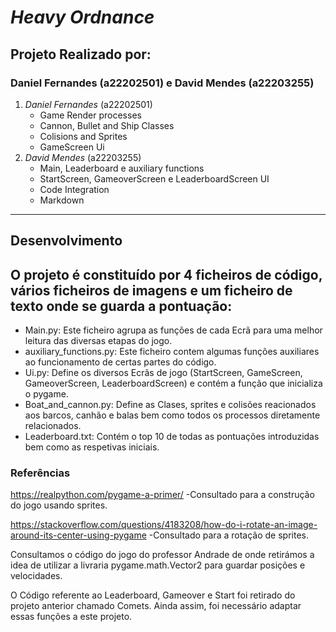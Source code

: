 # ***Heavy Ordnance***
## **Projeto Realizado por:**

### Daniel Fernandes (a22202501) e David Mendes (a22203255)

1. *Daniel Fernandes* (a22202501)
     - Game Render processes
     - Cannon, Bullet and Ship Classes
     - Colisions and Sprites
     - GameScreen Ui
2. *David Mendes* (a22203255)
     - Main, Leaderboard e auxiliary functions
     - StartScreen, GameoverScreen e LeaderboardScreen UI
     - Code Integration
     - Markdown

------------------------------    
## **Desenvolvimento**


## O projeto é constituído por 4 ficheiros de código, vários ficheiros de imagens e um ficheiro de texto onde se guarda a pontuação:
 - Main.py: Este ficheiro agrupa as funções de cada Ecrã para uma melhor leitura das diversas etapas do jogo.
 - auxiliary_functions.py: Este ficheiro contem algumas funções auxiliares ao funcionamento de certas partes do código.
 - Ui.py: Define os diversos Ecrãs de jogo (StartScreen, GameScreen, GameoverScreen, LeaderboardScreen) e contém a função que inicializa o pygame.
 - Boat_and_cannon.py: Define as Clases, sprites e colisões reacionados aos barcos, canhão e balas bem como todos os processos diretamente relacionados.
 - Leaderboard.txt: Contém o top 10 de todas as pontuações introduzidas bem como as respetivas iniciais.


### **Referências**
https://realpython.com/pygame-a-primer/
-Consultado para a construção do jogo usando sprites.

https://stackoverflow.com/questions/4183208/how-do-i-rotate-an-image-around-its-center-using-pygame
-Consultado para a rotação de sprites.

Consultamos o código do jogo do professor Andrade de onde retirámos a idea de utilizar a livraria pygame.math.Vector2 para guardar posições e velocidades.

O Código referente ao Leaderboard, Gameover e Start foi retirado do projeto anterior chamado Comets. Ainda assim, foi necessário adaptar essas funções a este projeto.